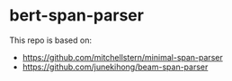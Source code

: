 # bert-span-parser

This repo is based on:

- https://github.com/mitchellstern/minimal-span-parser
- https://github.com/junekihong/beam-span-parser

